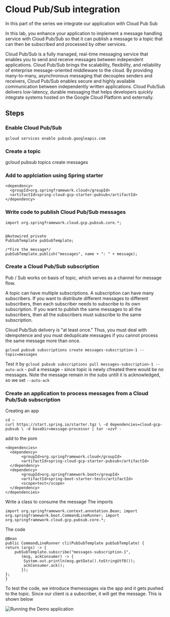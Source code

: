 # Cloud Pub/Sub integration

In this part of the series we integrate our application with Cloud Pub Sub

In this lab, you enhance your application to implement a message handling service with Cloud Pub/Sub so that it can publish a message to a topic that can then be subscribed and processed by other services.

Cloud Pub/Sub is a fully managed, real-time messaging service that enables you to send and receive messages between independent applications. Cloud Pub/Sub brings the scalability, flexibility, and reliability of enterprise message-oriented middleware to the cloud. By providing many-to-many, asynchronous messaging that decouples senders and receivers, Cloud Pub/Sub enables secure and highly available communication between independently written applications. Cloud Pub/Sub delivers low-latency, durable messaging that helps developers quickly integrate systems hosted on the Google Cloud Platform and externally.

## Steps
### Enable Cloud Pub/Sub 
`gcloud services enable pubsub.googleapis.com`  

### Create a topic
gcloud pubsub topics create messages

### Add to applciation using Spring starter
```
<dependency>
  <groupId>org.springframework.cloud</groupId>
  <artifactId>spring-cloud-gcp-starter-pubsub</artifactId>
</dependency>

```
### Write code to publish Cloud Pub/Sub messages
```
import org.springframework.cloud.gcp.pubsub.core.*;


@Autowired private 
PubSubTemplate pubSubTemplate;

/*Fire the message*/
pubSubTemplate.publish("messages", name + ": " + message);
```
    
### Create a Cloud Pub/Sub subscription
Pub / Sub works on basis of topic, which serves as a channel for message flow. 

A topic can have multiple subscriptions. A subscription can have many subscribers. If you want to distribute different messages to different subscribers, then each subscriber needs to subscribe to its own subscription. If you want to publish the same messages to all the subscribers, then all the subscribers must subscribe to the same subscription.

Cloud Pub/Sub delivery is "at least once." Thus, you must deal with idempotence and you must deduplicate messages if you cannot process the same message more than once.

`gcloud pubsub subscriptions create messages-subscription-1 --topic=messages`

Test it by 
`gcloud pubsub subscriptions pull messages-subscription-1 --auto-ack` - pull a message - since topic is newly cfreated there would be no messages. Note the message remain in the subs untill it is acknowledged, so we set `--auto-ack`


    
### Create an application to process messages from a Cloud Pub/Sub subscription

Creating an app
```
cd ~ 
curl https://start.spring.io/starter.tgz \ -d dependencies=cloud-gcp-pubsub \ -d baseDir=message-processor | tar -xzvf -
```
add to the pom

```
<dependencies>
  <dependency>
       <groupId>org.springframework.cloud</groupId>
       <artifactId>spring-cloud-gcp-starter-pubsub</artifactId>
  </dependency>
  <dependency>
       <groupId>org.springframework.boot</groupId>
       <artifactId>spring-boot-starter-test</artifactId>
       <scope>test</scope>
  </dependency>
</dependencies>

```
Write a class to consume the message
The imports
```
import org.springframework.context.annotation.Bean; import org.springframework.boot.CommandLineRunner; import org.springframework.cloud.gcp.pubsub.core.*;

```

The code

```
@Bean
public CommandLineRunner cli(PubSubTemplate pubSubTemplate) {
return (args) -> {
    pubSubTemplate.subscribe("messages-subscription-1",
       (msg, ackConsumer) -> {
	    System.out.println(msg.getData().toStringUtf8());
	    ackConsumer.ack();
       });
};
}
```

To test the code, we introduce themessages via the app and it gets pushed to the topic. Since our client is  a subscriber, it will get the message. This is shown below
 
![Running the Demo application](https://i.imgur.com/AwLyOL3.png)
<!--stackedit_data:
eyJoaXN0b3J5IjpbNjA4MzA0NTc4LC03MTI5MTM4NzAsNDI1NT
M5ODEzLC0xOTQzOTA0NTg4LC05NDQ2Nzg3NjAsOTA1NzcwNTgw
LDk2MjU5MDc0NV19
-->